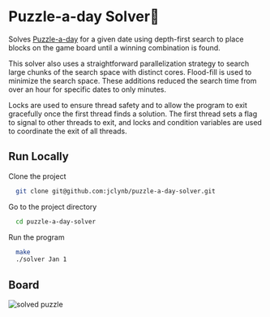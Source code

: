 # Puzzle-a-day Solver🧩

Solves [Puzzle-a-day](https://www.amazon.com/DragonFjord-Puzzle-Day-Original-Challenges/dp/B09BHV12QF?th=1) for a given date using depth-first search to place blocks on the game board until a winning combination is found.

This solver also uses a straightforward parallelization strategy to search large chunks of the search space with distinct cores. Flood-fill is used to minimize the search space. These additions reduced the search time from over an hour for specific dates to only minutes.

Locks are used to ensure thread safety and to allow the program to exit gracefully once the first thread finds a solution. The first thread sets a flag to signal to other threads to exit, and locks and condition variables are used to coordinate the exit of all threads.


## Run Locally

Clone the project

```bash
  git clone git@github.com:jclynb/puzzle-a-day-solver.git
```

Go to the project directory

```bash
  cd puzzle-a-day-solver
```

Run the program

```bash
  make
  ./solver Jan 1
```


## Board

![solved puzzle](https://m.media-amazon.com/images/I/61CMDUOroNL.jpg)

